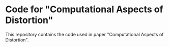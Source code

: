 # Code for "Computational Aspects of Distortion"

This repository contains the code used in paper "Computational Aspects of Distortion".
